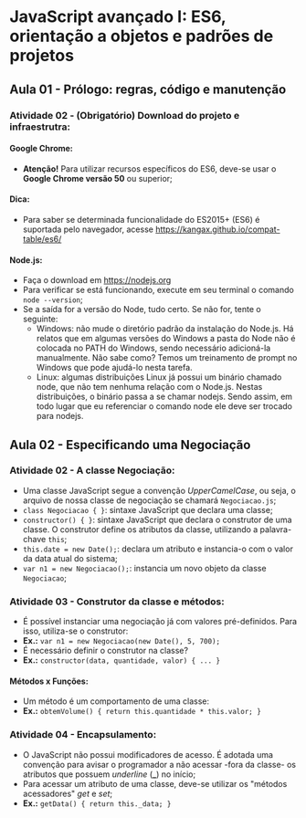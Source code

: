 # JavaScript avançado I: ES6, orientação a objetos e padrões de projetos

## Aula 01 - Prólogo: regras, código e manutenção

### Atividade 02 - (Obrigatório) Download do projeto e infraestrutra:

#### Google Chrome:

- **Atenção!** Para utilizar recursos específicos do ES6, deve-se usar o **Google Chrome versão 50** ou superior;

#### Dica:

- Para saber se determinada funcionalidade do ES2015+ (ES6) é suportada pelo navegador, acesse https://kangax.github.io/compat-table/es6/

#### Node.js:

- Faça o download em https://nodejs.org
- Para verificar se está funcionando, execute em seu terminal o comando `node --version`;
- Se a saída for a versão do Node, tudo certo. Se não for, tente o seguinte:
	- Windows: não mude o diretório padrão da instalação do Node.js. Há relatos que em algumas versões do Windows a pasta do Node não é colocada no PATH do Windows, sendo necessário adicioná-la manualmente. Não sabe como? Temos um treinamento de prompt no Windows que pode ajudá-lo nesta tarefa.
	- Linux: algumas distribuições Linux já possui um binário chamado node, que não tem nenhuma relação com o Node.js. Nestas distribuições, o binário passa a se chamar nodejs. Sendo assim, em todo lugar que eu referenciar o comando node ele deve ser trocado para nodejs.


## Aula 02 - Especificando uma Negociação

### Atividade 02 - A classe Negociação:

- Uma classe JavaScript segue a convenção *UpperCamelCase*, ou seja, o arquivo de nossa classe de negociação se chamará `Negociacao.js`;
- `class Negociacao { }`: sintaxe JavaScript que declara uma classe;
- `constructor() { }`: sintaxe JavaScript que declara o construtor de uma classe. O construtor define os atributos da classe, utilizando a palavra-chave `this`;
- `this.date = new Date();`: declara um atributo e instancia-o com o valor da data atual do sistema;
- `var n1 = new Negociacao();`: instancia um novo objeto da classe `Negociacao`;

### Atividade 03 - Construtor da classe e métodos:

- É possível instanciar uma negociação já com valores pré-definidos. Para isso, utiliza-se o construtor:
- **Ex.:** `var n1 = new Negociacao(new Date(), 5, 700);`
- É necessário definir o construtor na classe?
- **Ex.:** `constructor(data, quantidade, valor) { ... }`

#### Métodos x Funções:

- Um método é um comportamento de uma classe:
- **Ex.:** `obtemVolume() { return this.quantidade * this.valor; }`

### Atividade 04 - Encapsulamento:

- O JavaScript não possui modificadores de acesso. É adotada uma convenção para avisar o programador a não acessar -fora da classe- os atributos que possuem *underline* (**_**) no início;
- Para acessar um atributo de uma classe, deve-se utilizar os "métodos acessadores" *get* e *set*;
- **Ex.:** `getData() { return this._data; }`
